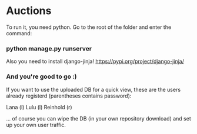 # Auctions

To run it, you need python.
Go to the root of the folder and enter the command:

### python manage.py runserver
Also you need to install django-jinja!
https://pypi.org/project/django-jinja/

### And you're good to go :)

If you want to use the uploaded DB for a quick view, these are the users already registerd (parentheses contains password):

Lana (l)
Lulu (l)
Reinhold (r)

... of course you can wipe the DB (in your own repository download) and set up your own user traffic.
